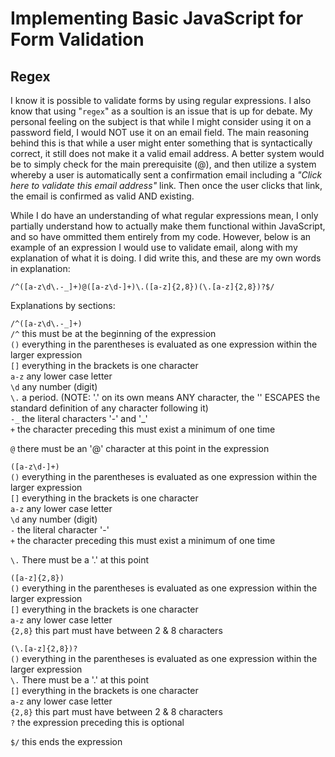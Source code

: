 # Implementing Basic JavaScript for Form Validation





## Regex

I know it is possible to validate forms by using regular expressions. I also know that using "```regex```" as a soultion is an issue that is up for debate. My personal feeling on the subject is that while I might consider using it on a password field, I would NOT use it on an email field. The main reasoning behind this is that while a user might enter something that is syntactically correct, it still does not make it a valid email address. A better system would be to simply check for the main prerequisite (@), and then utilize a system whereby a user is automatically sent a confirmation email including a *"Click here to validate this email address"* link. Then once the user clicks that link, the email is confirmed as valid AND existing.

While I do have an understanding of what regular expressions mean, I only partially understand how to actually make them functional within JavaScript, and so have ommitted them entirely from my code. However, below is an example of an expression I would use to validate email, along with my explanation of what it is doing. I did write this, and these are my own words in explanation:

```/^([a-z\d\.-_]+)@([a-z\d-]+)\.([a-z]{2,8})(\.[a-z]{2,8})?$/```

Explanations by sections:

```/^([a-z\d\.-_]+)```  
```/^``` this must be at the beginning of the expression  
```()``` everything in the parentheses is evaluated as one expression within the larger expression  
```[]``` everything in the brackets is one character  
```a-z``` any lower case letter  
```\d``` any number (digit)  
```\.``` a period. (NOTE: '.' on its own means ANY character, the '\' ESCAPES the standard definition of any character following it)  
```-_``` the literal characters '-' and '_'  
```+``` the character preceding this must exist a minimum of one time  
  
```@``` there must be an '@' character at this point in the expression  
  
```([a-z\d-]+)```  
```()``` everything in the parentheses is evaluated as one expression within the larger expression  
```[]``` everything in the brackets is one character  
```a-z``` any lower case letter  
```\d``` any number (digit)  
```-``` the literal character '-'  
```+``` the character preceding this must exist a minimum of one time  
  
```\.``` There must be a '.' at this point  
  
```([a-z]{2,8})```  
```()``` everything in the parentheses is evaluated as one expression within the larger expression  
```[]``` everything in the brackets is one character  
```a-z``` any lower case letter  
```{2,8}``` this part must have between 2 & 8 characters  
  
```(\.[a-z]{2,8})?```  
```()``` everything in the parentheses is evaluated as one expression within the larger expression  
```\.``` There must be a '.' at this point  
```[]``` everything in the brackets is one character  
```a-z``` any lower case letter  
```{2,8}``` this part must have between 2 & 8 characters  
```?``` the expression preceding this is optional  
  
```$/``` this ends the expression  